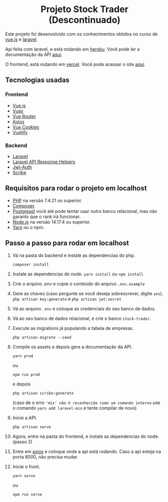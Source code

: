 <h1 align="center">
    Projeto Stock Trader (Descontinuado)
</h1>

Este projeto foi desenvolvido com os conhecimentos obtidos no curso de [vue.js](https://www.udemy.com/course/vue-js-completo/) e [laravel](https://www.udemy.com/course/curso-completo-do-desenvolvedor-laravel/).

Api feita com laravel, e está rodando em [heroku](https://www.heroku.com/). Você pode ler a documentação da API [aqui](https://api-projeto-3.herokuapp.com/docs/).

O frontend, está rodando em [vercel](https://vercel.com/). Você pode acessar o site [aqui](https://stocktrader-bay.vercel.app/).

## Tecnologias usadas

### **Frontend**

- [Vue.js](https://vuejs.org/)
- [Vuex](https://vuex.vuejs.org/)
- [Vue Router](https://router.vuejs.org/)
- [Axios](https://axios-http.com/docs/intro)
- [Vue Cookies](https://www.npmjs.com/package/vue-cookies)
- [Vuetify](https://vuetifyjs.com/)

### **Backend**

- [Laravel](https://laravel.com/)
- [Laravel API Response Helpers](https://github.com/f9webltd/laravel-api-response-helpers)
- [Jwt-Auth](https://github.com/tymondesigns/jwt-auth)
- [Scribe](https://scribe.knuckles.wtf/)

## Requisitos para rodar o projeto em localhost

- [PHP](https://php.net/) na versão 7.4.21 ou superior.
- [Composer](https://getcomposer.org/).
- [Postgresql](https://www.postgresql.org/) você até pode tentar usar outro banco relacional, mas não garanto que o rank irá funcionar.
- [Node.js](https://nodejs.org/en/) na versão 14.17.4 ou superior.
- [Yarn](https://yarnpkg.com/) ou o npm.

## Passo a passo para rodar em localhost

1. Vá na pasta do backend e instale as dependencias do php.

    ```shell
    composer install
    ```

1. Instale as dependencias do node.
    ``yarn install`` ou ``npm install``

3. Crie o arquivo *.env* e copie o conteúdo do arquivo `.env.example`
4. Gere as chaves (caso pergunte se você deseja sobrescrever, digite `yes`).
    ``php artisan key:generate`` e ``php artisan jwt:secret``
5. Vá ao arquivo `.env` e coloque as credenciais do seu banco de dados.
6. Vá ao seu banco de dados relacional, e crie o banco `stock-trader`.
7. Execute as migrations já populando a tabela de empresas.

    ```shell
    php artisan migrate --seed
    ```

8. Compile os assets e depois gere a documentação da API.

    ```shell
    yarn prod
    ```

    ou

    ```shell
    npm run prod
    ```
    
    e depois

    ```shell
    php artisan scribe:generate 
    ```

    (caso de o erro `'mix' não é reconhecido como um comando interno` use o comando `yarn add laravel-mix` e tente compilar de novo)
9. Inicie a API.

    ```shell
    php artisan serve
    ```

10. Agora, entre na pasta do frontend, e instale as dependencias do node. (passo 2)
11. Entre em [axios](/frontend/src/plugins/axios.js) e coloque onde a api está rodando. Caso a api esteja na porta 8000, não precisa mudar.
12. Inicie o front.

    ```shell
    yarn serve
    ```

    ou

    ```shell
    npm run serve
    ```

